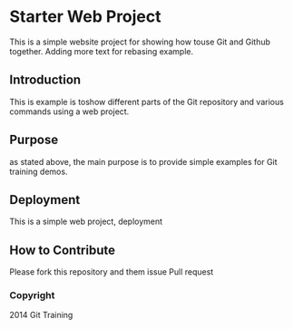# Starter Web Project

This is a simple website project for showing how touse Git and Github together. Adding more text for rebasing example.

## Introduction

This is example is toshow different parts of the Git repository and various commands using a web project.

## Purpose

as stated above, the main purpose is to provide simple examples for Git training demos.

## Deployment

This is a simple web project, deployment

## How to Contribute

Please fork this repository and them issue Pull request

### Copyright

2014 Git Training
